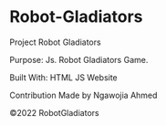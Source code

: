 # Robot-Gladiators

Project Robot Gladiators

Purpose: Js. Robot Gladiators Game.

Built With: HTML JS Website

Contribution Made by Ngawojia Ahmed

©️2022 RobotGladiators
